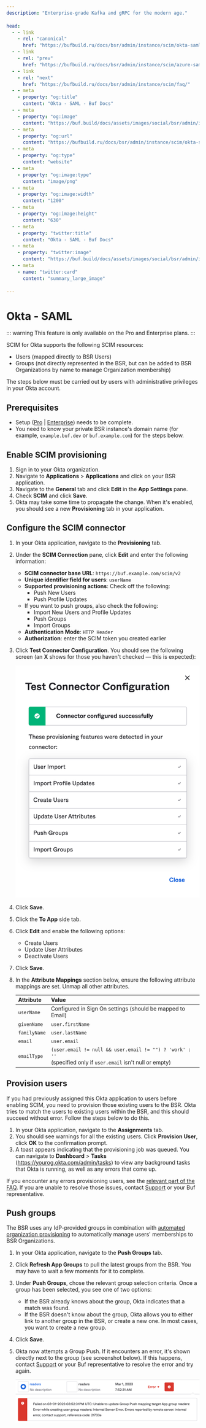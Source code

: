 ```yaml
---
description: "Enterprise-grade Kafka and gRPC for the modern age."

head:
  - - link
    - rel: "canonical"
      href: "https://bufbuild.ru/docs/bsr/admin/instance/scim/okta-saml/"
  - - link
    - rel: "prev"
      href: "https://bufbuild.ru/docs/bsr/admin/instance/scim/azure-saml/"
  - - link
    - rel: "next"
      href: "https://bufbuild.ru/docs/bsr/admin/instance/scim/faq/"
  - - meta
    - property: "og:title"
      content: "Okta - SAML - Buf Docs"
  - - meta
    - property: "og:image"
      content: "https://buf.build/docs/assets/images/social/bsr/admin/instance/scim/okta-saml.png"
  - - meta
    - property: "og:url"
      content: "https://bufbuild.ru/docs/bsr/admin/instance/scim/okta-saml/"
  - - meta
    - property: "og:type"
      content: "website"
  - - meta
    - property: "og:image:type"
      content: "image/png"
  - - meta
    - property: "og:image:width"
      content: "1200"
  - - meta
    - property: "og:image:height"
      content: "630"
  - - meta
    - property: "twitter:title"
      content: "Okta - SAML - Buf Docs"
  - - meta
    - property: "twitter:image"
      content: "https://buf.build/docs/assets/images/social/bsr/admin/instance/scim/okta-saml.png"
  - - meta
    - name: "twitter:card"
      content: "summary_large_image"

---
```


# Okta - SAML

::: warning
This feature is only available on the Pro and Enterprise plans.
:::

SCIM for Okta supports the following SCIM resources:

- Users (mapped directly to BSR Users)
- Groups (not directly represented in the BSR, but can be added to BSR Organizations by name to manage Organization membership)

The steps below must be carried out by users with administrative privileges in your Okta account.

## Prerequisites

- Setup ([Pro](../../setup-pro/) | [Enterprise](../../setup-enterprise/)) needs to be complete.
- You need to know your private BSR instance's domain name (for example, `example.buf.dev` or `buf.example.com`) for the steps below.

## Enable SCIM provisioning

1.  Sign in to your Okta organization.
2.  Navigate to **Applications** > **Applications** and click on your BSR application.
3.  Navigate to the **General** tab and click **Edit** in the **App Settings** pane.
4.  Check **SCIM** and click **Save**.
5.  Okta may take some time to propagate the change. When it's enabled, you should see a new **Provisioning** tab in your application.

## Configure the SCIM connector

1.  In your Okta application, navigate to the **Provisioning** tab.
2.  Under the **SCIM Connection** pane, click **Edit** and enter the following information:
    - **SCIM connector base URL**: `https://buf.example.com/scim/v2`
    - **Unique identifier field for users**: `userName`
    - **Supported provisioning actions**: Check off the following:
      - Push New Users
      - Push Profile Updates
    - If you want to push groups, also check the following:
      - Import New Users and Profile Updates
      - Push Groups
      - Import Groups
    - **Authentication Mode**: `HTTP Header`
    - **Authorization**: enter the SCIM token you created earlier
3.  Click **Test Connector Configuration**. You should see the following screen (an **X** shows for those you haven't checked — this is expected):

    ![Okta SCIM connector success](../../../../../images/bsr/scim/test-connector-configuration-success.png)

4.  Click **Save**.
5.  Click the **To App** side tab.
6.  Click **Edit** and enable the following options:
    - Create Users
    - Update User Attributes
    - Deactivate Users
7.  Click **Save**.
8.  In the **Attribute Mappings** section below, ensure the following attribute mappings are set. Unmap all other attributes.

    | Attribute    | Value                                                                                                             |
    | ------------ | ----------------------------------------------------------------------------------------------------------------- |
    | `userName`   | Configured in Sign On settings (should be mapped to Email)                                                        |
    | `givenName`  | `user.firstName`                                                                                                  |
    | `familyName` | `user.lastName`                                                                                                   |
    | `email`      | `user.email`                                                                                                      |
    | `emailType`  | `(user.email != null && user.email != "") ? 'work' : ''` <br>(specified only if `user.email` isn't null or empty) |

## Provision users

If you had previously assigned this Okta application to users before enabling SCIM, you need to provision those existing users to the BSR. Okta tries to match the users to existing users within the BSR, and this should succeed without error. Follow the steps below to do this.

1.  In your Okta application, navigate to the **Assignments** tab.
2.  You should see warnings for all the existing users. Click **Provision User**, click **OK** to the confirmation prompt.
3.  A toast appears indicating that the provisioning job was queued. You can navigate to **Dashboard** > **Tasks** (https://yourog.okta.com/admin/tasks) to view any background tasks that Okta is running, as well as any errors that come up.

If you encounter any errors provisioning users, see the [relevant part of the FAQ](../faq/#how-do-i-resolve-a-failed-user-provision). If you are unable to resolve those issues, contact [Support](https://support.buf.build) or your Buf representative.

## Push groups

The BSR uses any IdP-provided groups in combination with [automated organization provisioning](../../user-lifecycle/#autoprovisioning) to automatically manage users' memberships to BSR Organizations.

1.  In your Okta application, navigate to the **Push Groups** tab.
2.  Click **Refresh App Groups** to pull the latest groups from the BSR. You may have to wait a few moments for it to complete.
3.  Under **Push Groups**, chose the relevant group selection criteria. Once a group has been selected, you see one of two options:

    - If the BSR already knows about the group, Okta indicates that a match was found.
    - If the BSR doesn't know about the group, Okta allows you to either link to another group in the BSR, or create a new one. In most cases, you want to create a new group.

4.  Click **Save**.
5.  Okta now attempts a Group Push. If it encounters an error, it's shown directly next to the group (see screenshot below). If this happens, contact [Support](https://support.buf.build) or your Buf representative to resolve the error and try again.

    ![Okta SCIM attribute mappings](../../../../../images/bsr/scim/okta-scim-push-groups-error.png)
